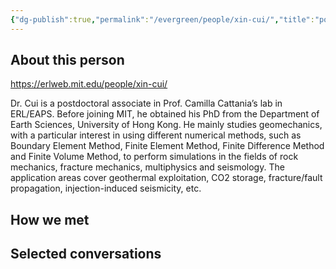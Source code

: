 ```yaml
---
{"dg-publish":true,"permalink":"/evergreen/people/xin-cui/","title":"postdoctoral associate","tags":["people","ERL_2025_meeting"]}
---
```


## About this person

https://erlweb.mit.edu/people/xin-cui/

Dr. Cui is a postdoctoral associate in Prof. Camilla Cattania’s lab in ERL/EAPS. Before joining MIT, he obtained his PhD from the Department of Earth Sciences, University of Hong Kong. He mainly studies geomechanics, with a particular interest in using different numerical methods, such as Boundary Element Method, Finite Element Method, Finite Difference Method and Finite Volume Method, to perform simulations in the fields of rock mechanics, fracture mechanics, multiphysics and seismology. The application areas cover geothermal exploitation, CO2 storage, fracture/fault propagation, injection-induced seismicity, etc.

## How we met


## Selected conversations
